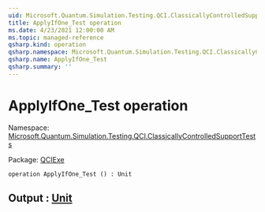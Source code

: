 ```yaml
---
uid: Microsoft.Quantum.Simulation.Testing.QCI.ClassicallyControlledSupportTests.ApplyIfOne_Test
title: ApplyIfOne_Test operation
ms.date: 4/23/2021 12:00:00 AM
ms.topic: managed-reference
qsharp.kind: operation
qsharp.namespace: Microsoft.Quantum.Simulation.Testing.QCI.ClassicallyControlledSupportTests
qsharp.name: ApplyIfOne_Test
qsharp.summary: ''
---
```


# ApplyIfOne_Test operation

Namespace: [Microsoft.Quantum.Simulation.Testing.QCI.ClassicallyControlledSupportTests](xref:Microsoft.Quantum.Simulation.Testing.QCI.ClassicallyControlledSupportTests)

Package: [QCIExe](https://nuget.org/packages/QCIExe)




```qsharp
operation ApplyIfOne_Test () : Unit
```


## Output : [Unit](xref:microsoft.quantum.qsharp.valueliterals#unit-literal)

